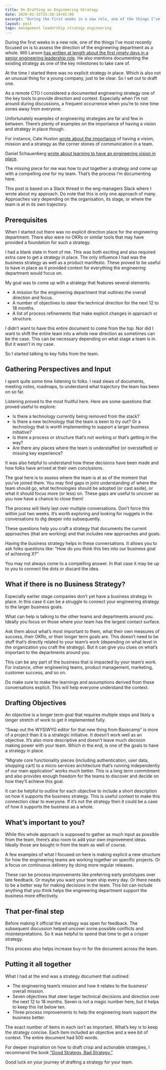 ```yaml
---
title: On Drafting an Engineering Strategy
date: 2020-01-31T15:20:14+01:00
excerpt: "During the first weeks in a new role, one of the things I’ve most recently focused on is to assess the direction of the engineering department as a whole. At the time I started there was no explicit strategy in place. Which is also not an unusual thing for a young company, just to be clear. So I set out to draft one."
layout: post
tags: management leadership strategy engineering
---
```

During the first weeks in a new role, one of the things I’ve most recently focused on is to assess the direction of the engineering department as a whole. Will Larson [has written at length about the first ninety days in a senior engineering leadership role](https://lethain.com/first-ninety-days-cto-vpe/). He also mentions documenting the existing strategy as one of the key milestones to take care of.

At the time I started there was no explicit strategy in place. Which is also not an unusual thing for a young company, just to be clear. So I set out to draft one.

As a remote CTO I considered a documented engineering strategy one of the key tools to provide direction and context. Especially when I’m not around during discussions, a frequent occurrence when you’re to nine time zones away from everyone.

Unfortunately examples of engineering strategies are far and few in between. There’s plenty of examples on the importance of having a vision and strategy in place though.

For instance, Cate Huston [wrote about the importance](https://qz.com/work/1468580/the-four-layers-of-communication-in-a-functional-team/) of having a vision, mission and a strategy as the corner stones of communication in a team.

Daniel Schauenberg [wrote about learning to have an engineering vision in place](https://unwiredcouch.com/2018/01/03/engineering-vision.html).

The missing piece for me was how to put together a strategy and come up with a compelling one for my team. That’s the process I’m documenting here.

This post is based on a Slack thread in the eng-managers Slack where I wrote about my approach. Do note that this is only one approach of many. Approaches vary depending on the organisation, its stage, or where the team is at in its own trajectory.

## Prerequisites

When I started out there was no explicit direction place for the engineering department. There also were no OKRs or similar tools that may have provided a foundation for such a strategy.

I had a blank slate in front of me. This was both exciting and also required extra care to get a strategy in place. The only influence I had was the business strategy as well as a product manifesto. These proved to be useful to have in place as it provided context for everything the engineering department would focus on.

My goal was to come up with a strategy that features several elements:

* A mission for the engineering department that outlines the overall direction and focus.
* A number of objectives to steer the technical direction for the next 12 to 18 months.
* A list of process refinements that make explicit changes in approach or structure.

I didn’t want to have this entire document to come from the top. Nor did I want to shift the entire team into a whole new direction as sometimes can be the case. This can be necessary depending on what stage a team is in. But it wasn’t in my case.

So I started talking to key folks from the team.

## Gathering Perspectives and Input

I spent quite some time listening to folks. I read slews of documents, meeting notes, roadmaps, to understand what trajectory the team has been on so far.

Listening proved to the most fruitful here. Here are some questions that proved useful to explore:

* Is there a technology currently being removed from the stack?
* Is there a new technology that the team is keen to try out? Or a technology that is worth implementing to support a larger business initiative?
* Is there a process or structure that’s not working or that’s getting in the way?
* Are there any places where the team is understaffed (or overstaffed) or missing key experience?

It was also helpful to understand how these decisions have been made and how folks have arrived at their own conclusions.

The goal here is to assess where the team is at as of the moment that you’ve joined them. You may find gaps in joint understanding of where the team should go, what technologies should be adopted (or cast aside), or what it should focus more (or less) on. These gaps are useful to uncover as you now have a chance to close them!

The process will likely last over multiple conversations. Don’t force this within just two weeks. It’s worth exploring and looking for nuggets in the conversations to dig deeper into subsequently.

These questions help you craft a strategy that documents the current approaches (that are working) and that includes new approaches and goals.

Having the business strategy helps in these conversations. It allows you to ask folks questions like: “How do you think this ties into our business goal of achieving X?”

You may not always come to a compelling answer. In that case it may be up to you to connect the dots or discard the idea.

## What if there is no Business Strategy?

Especially earlier stage companies don’t yet have a business strategy in place. In this case it can be a struggle to connect your engineering strategy to the larger business goals.

What can help is talking to the other teams and departments around you. Ideally you focus on those where your team has the largest contact surface.

Ask them about what’s most important to them, what their own measures of success, their OKRs, or their longer term goals are. This doesn’t need to be stuff that’s directly related to your team’s work (depending on what level in the organization you craft the strategy). But it can give you clues on what’s important to the departments around you.

This can be any part of the business that is impacted by your team’s work. For instance, other engineering teams, product management, marketing, customer success, and so on.

Do make sure to make the learnings and assumptions derived from these conversations explicit. This will help everyone understand the context.

## Drafting Objectives

An objective is a longer term goal that requires multiple steps and likely a longer stretch of work to get it implemented fully.

“Swap out the WYSIWYG editor for that new thing from Basecamp” is more of a project than it is a strategic initiative. It doesn’t work well as an objective. It’s also more descriptive and doesn’t leave much decision making power with your team. Which in the end, is one of the goals to have a strategy in place.

“Migrate core functionality pieces (including authentication, user data, shopping cart) to a micro services architecture that’s running independently of our main application” works much better. This is a long term commitment and also provides enough freedom for the teams to discover and decide on how they’ll achieve this goal.

It can be helpful to outline for each objective to include a short description on how it supports the business strategy. This is useful context to make this connection clear to everyone. If it’s not the strategy then it could be a case of how it supports the business as a whole.

## What’s important to you?

While this whole approach is supposed to gather as much input as possible from the team, there’s also room to add your own improvement ideas. Ideally those are bought in from the team as well of course.

A few examples of what I focused on here is making explicit a new structure for how the engineering teams are working together on specific projects. Or a focus on continuous delivery by doing more regular releases.

These can be process improvements like preferring early prototypes over late feedback. Or maybe you want your team ship every day. Or there needs to be a better way for making decisions in the team. This list can include anything that you think helps the engineering department support the business more effectively.

## That per-final step

Before making it official the strategy was open for feedback. The subsequent discussion helped uncover some possible conflicts and misinterpretations. So it was helpful to spend that time to get a crisper strategy.

This process also helps increase buy-in for the document across the team.

## Putting it all together

What I had at the end was a strategy document that outlined:

* The engineering team’s mission and how it relates to the business’ overall mission.
* Seven objectives that steer larger technical decisions and direction over the next 12 to 18 months. Seven is not a magic number here, but it helps to keep this list below ten.
* Three process improvements to help the engineering team support the business better.

The exact number of items in each isn’t as important. What’s key is to keep the strategy concise. Each item included an objective and a wee bit of context. The entire document had 500 words.

For deeper inspiration on how to draft crisp and actionable strategies, I recommend the book [“Good Strategy, Bad Strategy.”](https://www.goodreads.com/book/show/11721966-good-strategy-bad-strategy)

Good luck on your journey of drafting a strategy for your team.
